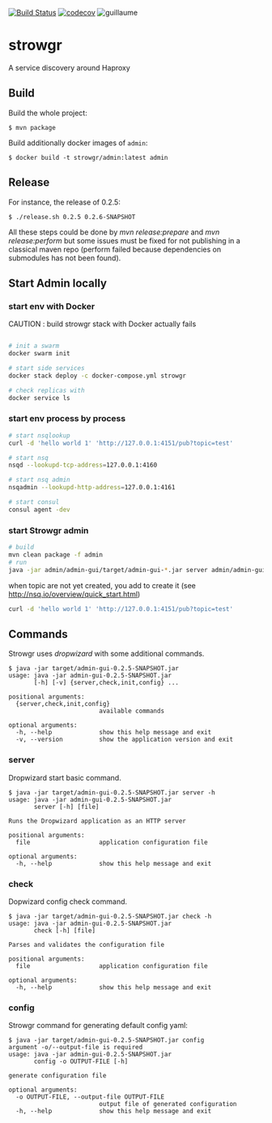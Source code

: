 [![Build Status](https://travis-ci.org/voyages-sncf-technologies/strowgr.svg?branch=develop)](https://travis-ci.org/voyages-sncf-technologies/strowgr) [![codecov](https://codecov.io/gh/voyages-sncf-technologies/strowgr/branch/develop/graph/badge.svg)](https://codecov.io/gh/voyages-sncf-technologies/strowgr) ![guillaume](https://img.shields.io/badge/works%20on%20guillaume's%20computer-ok-green.svg) 


# strowgr

A service discovery around Haproxy


## Build

Build the whole project:

```shell
$ mvn package
```

Build additionally docker images of `admin`:
                  
```shell
$ docker build -t strowgr/admin:latest admin
```

## Release

For instance, the release of 0.2.5:

```shell
$ ./release.sh 0.2.5 0.2.6-SNAPSHOT
```

All these steps could be done by _mvn release:prepare_ and _mvn release:perform_ but some issues must be fixed for not publishing in a classical maven repo (perform failed because dependencies on submodules has not been found).


## Start Admin locally


### start env with Docker
CAUTION : build strowgr stack with Docker actually fails 

```bash

# init a swarm
docker swarm init

# start side services
docker stack deploy -c docker-compose.yml strowgr

# check replicas with
docker service ls

```

### start env process by process
```bash
# start nsqlookup
curl -d 'hello world 1' 'http://127.0.0.1:4151/pub?topic=test'

# start nsq
nsqd --lookupd-tcp-address=127.0.0.1:4160

# start nsq admin
nsqadmin --lookupd-http-address=127.0.0.1:4161

# start consul
consul agent -dev
```

### start Strowgr admin
```bash
# build
mvn clean package -f admin
# run
java -jar admin/admin-gui/target/admin-gui-*.jar server admin/admin-gui/src/main/resources/configuration.yaml
```

when topic are not yet created, you add to create it (see <http://nsq.io/overview/quick_start.html>)

```bash
curl -d 'hello world 1' 'http://127.0.0.1:4151/pub?topic=test'
```
## Commands

Strowgr uses _dropwizard_ with some additional commands.

    $ java -jar target/admin-gui-0.2.5-SNAPSHOT.jar
    usage: java -jar admin-gui-0.2.5-SNAPSHOT.jar
           [-h] [-v] {server,check,init,config} ...
    
    positional arguments:
      {server,check,init,config}
                             available commands
    
    optional arguments:
      -h, --help             show this help message and exit
      -v, --version          show the application version and exit
      
      
### server

Dropwizard start basic command.

    $ java -jar target/admin-gui-0.2.5-SNAPSHOT.jar server -h
    usage: java -jar admin-gui-0.2.5-SNAPSHOT.jar
           server [-h] [file]
    
    Runs the Dropwizard application as an HTTP server
    
    positional arguments:
      file                   application configuration file
    
    optional arguments:
      -h, --help             show this help message and exit
      
   
### check

Dopwizard config check command.

    $ java -jar target/admin-gui-0.2.5-SNAPSHOT.jar check -h
    usage: java -jar admin-gui-0.2.5-SNAPSHOT.jar
           check [-h] [file]
    
    Parses and validates the configuration file
    
    positional arguments:
      file                   application configuration file
    
    optional arguments:
      -h, --help             show this help message and exit
      
     
### config

Strowgr command for generating default config yaml:


    $ java -jar target/admin-gui-0.2.5-SNAPSHOT.jar config
    argument -o/--output-file is required
    usage: java -jar admin-gui-0.2.5-SNAPSHOT.jar
           config -o OUTPUT-FILE [-h]
    
    generate configuration file
    
    optional arguments:
      -o OUTPUT-FILE, --output-file OUTPUT-FILE
                             output file of generated configuration
      -h, --help             show this help message and exit
      
      

